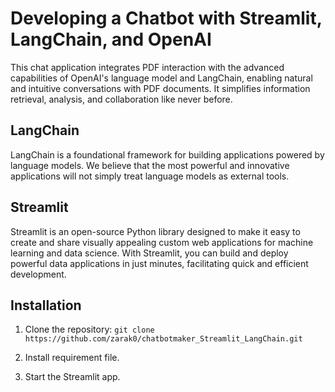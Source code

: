# Developing a Chatbot with Streamlit, LangChain, and OpenAI
This chat application integrates PDF interaction with the advanced capabilities of OpenAI's language model and LangChain, enabling natural and intuitive conversations with PDF documents. It simplifies information retrieval, analysis, and collaboration like never before.

## LangChain
LangChain is a foundational framework for building applications powered by language models. We believe that the most powerful and innovative applications will not simply treat language models as external tools.

## Streamlit
Streamlit is an open-source Python library designed to make it easy to create and share visually appealing custom web applications for machine learning and data science. With Streamlit, you can build and deploy powerful data applications in just minutes, facilitating quick and efficient development.


## Installation

1. Clone the repository:
   `git clone https://github.com/zarak0/chatbotmaker_Streamlit_LangChain.git`

2. Install requirement file.

3. Start the Streamlit app.
